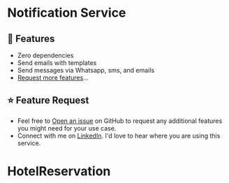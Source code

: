# Notification Service

## 🚀 Features

- Zero dependencies
- Send emails with templates
- Send messages via Whatsapp, sms, and emails
- [Request more features](#feature-request)...

<a id="feature-request"></a>

## ⭐ Feature Request

- Feel free to [Open an issue](https://github.com/dejmartins/notification/issues) on GitHub to request any additional features you might need for your use case.
- Connect with me on [LinkedIn](https://www.linkedin.com/in/dejmartins/). I'd love️️ to hear where you are using this service.

# HotelReservation
